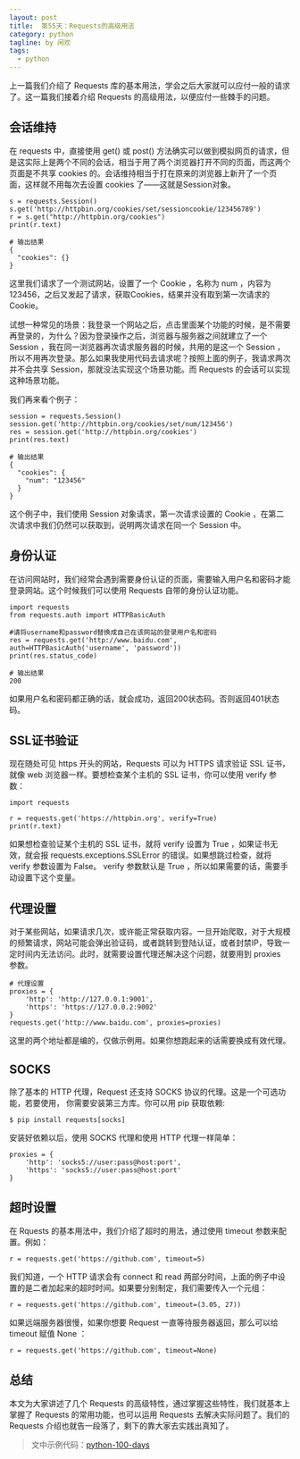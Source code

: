 ```yaml
---
layout: post
title:  第55天：Requests的高级用法
category: python
tagline: by 闲欢
tags: 
  - python
---
```


上一篇我们介绍了 Requests 库的基本用法，学会之后大家就可以应付一般的请求了。这一篇我们接着介绍 Requests 的高级用法，以便应付一些棘手的问题。
<!--more-->


## 会话维持

在 requests 中，直接使用 get() 或 post() 方法确实可以做到模拟网页的请求，但是这实际上是两个不同的会话，相当于用了两个浏览器打开不同的页面，而这两个页面是不共享 cookies 的。会话维持相当于打在原来的浏览器上新开了一个页面，这样就不用每次去设置 cookies 了——这就是Session对象。

```
s = requests.Session()
s.get('http://httpbin.org/cookies/set/sessioncookie/123456789')
r = s.get("http://httpbin.org/cookies")
print(r.text)

# 输出结果
{
  "cookies": {}
}
```

这里我们请求了一个测试网站，设置了一个 Cookie ，名称为 num ，内容为123456，之后又发起了请求，获取Cookies，结果并没有取到第一次请求的 Cookie。

试想一种常见的场景：我登录一个网站之后，点击里面某个功能的时候，是不需要再登录的，为什么？因为登录操作之后，浏览器与服务器之间就建立了一个 Session ，我在同一浏览器再次请求服务器的时候，共用的是这一个 Session ，所以不用再次登录。那么如果我使用代码去请求呢？按照上面的例子，我请求两次并不会共享 Session，那就没法实现这个场景功能。而 Requests 的会话可以实现这种场景功能。

我们再来看个例子：

```
session = requests.Session()
session.get('http://httpbin.org/cookies/set/num/123456')
res = session.get('http://httpbin.org/cookies')
print(res.text)

# 输出结果
{
  "cookies": {
    "num": "123456"
  }
}
```

这个例子中，我们使用 Session 对象请求，第一次请求设置的 Cookie ，在第二次请求中我们仍然可以获取到，说明两次请求在同一个 Session 中。

## 身份认证

在访问网站时，我们经常会遇到需要身份认证的页面，需要输入用户名和密码才能登录网站。这个时候我们可以使用 Requests 自带的身份认证功能。

```
import requests
from requests.auth import HTTPBasicAuth

#请将username和password替换成自己在该网站的登录用户名和密码
res = requests.get('http://www.baidu.com', auth=HTTPBasicAuth('username', 'password'))
print(res.status_code)

# 输出结果
200
```

如果用户名和密码都正确的话，就会成功，返回200状态码。否则返回401状态码。

## SSL证书验证

现在随处可见 https 开头的网站，Requests 可以为 HTTPS 请求验证 SSL 证书，就像 web 浏览器一样。要想检查某个主机的 SSL 证书，你可以使用 verify 参数：

```
import requests

r = requests.get('https://httpbin.org', verify=True)
print(r.text)
```

如果想检查验证某个主机的 SSL 证书，就将 verify 设置为 True ，如果证书无效，就会报 requests.exceptions.SSLError 的错误。如果想跳过检查，就将 verify 参数设置为 False。 verify 参数默认是 True ，所以如果需要的话，需要手动设置下这个变量。

## 代理设置

对于某些网站，如果请求几次，或许能正常获取内容。一旦开始爬取，对于大规模的频繁请求，网站可能会弹出验证码，或者跳转到登陆认证，或者封禁IP，导致一定时间内无法访问。此时，就需要设置代理还解决这个问题，就要用到 proxies 参数。

```
# 代理设置
proxies = {
    'http': 'http://127.0.0.1:9001',
    'https': 'https://127.0.0.2:9002'
}
requests.get('http://www.baidu.com', proxies=proxies)

```

这里的两个地址都是编的，仅做示例用。如果你想跑起来的话需要换成有效代理。

## SOCKS

除了基本的 HTTP 代理，Request 还支持 SOCKS 协议的代理。这是一个可选功能，若要使用， 你需要安装第三方库。你可以用 pip 获取依赖:

```
$ pip install requests[socks]
```

安装好依赖以后，使用 SOCKS 代理和使用 HTTP 代理一样简单：

```
proxies = {
    'http': 'socks5://user:pass@host:port',
    'https': 'socks5://user:pass@host:port'
}
```

## 超时设置

在 Rquests 的基本用法中，我们介绍了超时的用法，通过使用 timeout 参数来配置。例如：

```
r = requests.get('https://github.com', timeout=5)
```

我们知道，一个 HTTP 请求会有 connect 和 read 两部分时间，上面的例子中设置的是二者加起来的超时时间。如果要分别制定，我们需要传入一个元组：

```
r = requests.get('https://github.com', timeout=(3.05, 27))
```

如果远端服务器很慢，如果你想要 Request 一直等待服务器返回，那么可以给 timeout 赋值 None ：

```
r = requests.get('https://github.com', timeout=None)
```

## 总结

本文为大家讲述了几个 Requests 的高级特性，通过掌握这些特性，我们就基本上掌握了 Requests 的常用功能，也可以运用 Requests 去解决实际问题了。我们的 Requests 介绍也就告一段落了，剩下的靠大家去实践出真知了。

> 文中示例代码：[python-100-days](https://github.com/JustDoPython/python-100-day)